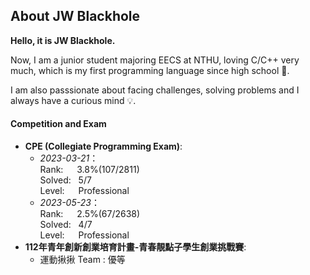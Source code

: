 ## About JW Blackhole

**Hello, it is JW Blackhole.**

Now, I am a junior student majoring EECS at NTHU, loving C/C++ very much, which is my first programming language since high school &#x1f496;.   

I am also passsionate about facing challenges, solving problems and I always have a curious mind &#x1f4a1;.

#### Competition and Exam

- **CPE (Collegiate Programming Exam)**:  
    - *2023-03-21*：  
        Rank: &emsp; 3.8%(107/2811)  
        Solved: &nbsp; 5/7   
        Level: &emsp; Professional
    - *2023-05-23*：  
        Rank: &emsp; 2.5%(67/2638)  
        Solved: &nbsp; 4/7  
        Level: &emsp; Professional
- **112年青年創新創業培育計畫-青春靚點子學生創業挑戰賽**:
    - 運動揪揪 Team : 優等

